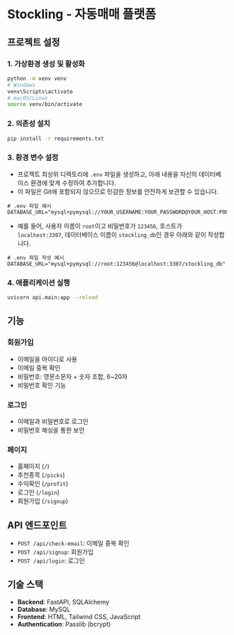 # Stockling - 자동매매 플랫폼

## 프로젝트 설정

### 1. 가상환경 생성 및 활성화
```bash
python -m venv venv
# Windows
venv\Scripts\activate
# macOS/Linux
source venv/bin/activate
```

### 2. 의존성 설치
```bash
pip install -r requirements.txt
```

### 3. 환경 변수 설정
- 프로젝트 최상위 디렉토리에 `.env` 파일을 생성하고, 아래 내용을 자신의 데이터베이스 환경에 맞게 수정하여 추가합니다.
- 이 파일은 Git에 포함되지 않으므로 민감한 정보를 안전하게 보관할 수 있습니다.

```env
# .env 파일 예시
DATABASE_URL="mysql+pymysql://YOUR_USERNAME:YOUR_PASSWORD@YOUR_HOST:PORT/YOUR_DB_NAME"
```

- 예를 들어, 사용자 이름이 `root`이고 비밀번호가 `123456`, 호스트가 `localhost:3307`, 데이터베이스 이름이 `stockling_db`인 경우 아래와 같이 작성합니다.
```env
# .env 파일 작성 예시
DATABASE_URL="mysql+pymysql://root:123456@localhost:3307/stockling_db"
```

### 4. 애플리케이션 실행
```bash
uvicorn api.main:app --reload
```

## 기능

### 회원가입
- 이메일을 아이디로 사용
- 이메일 중복 확인
- 비밀번호: 영문소문자 + 숫자 조합, 6~20자
- 비밀번호 확인 기능

### 로그인
- 이메일과 비밀번호로 로그인
- 비밀번호 해싱을 통한 보안

### 페이지
- 홈페이지 (`/`)
- 추천종목 (`/picks`)
- 수익확인 (`/profit`)
- 로그인 (`/login`)
- 회원가입 (`/signup`)

## API 엔드포인트

- `POST /api/check-email`: 이메일 중복 확인
- `POST /api/signup`: 회원가입
- `POST /api/login`: 로그인

## 기술 스택

- **Backend**: FastAPI, SQLAlchemy
- **Database**: MySQL
- **Frontend**: HTML, Tailwind CSS, JavaScript
- **Authentication**: Passlib (bcrypt) 